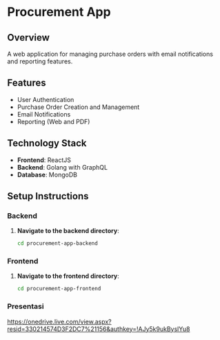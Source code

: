 # Procurement App

## Overview
A web application for managing purchase orders with email notifications and reporting features.

## Features
- User Authentication
- Purchase Order Creation and Management
- Email Notifications
- Reporting (Web and PDF)

## Technology Stack
- **Frontend**: ReactJS
- **Backend**: Golang with GraphQL
- **Database**: MongoDB

## Setup Instructions

### Backend
1. **Navigate to the backend directory**:
   ```sh
   cd procurement-app-backend

### Frontend
1. **Navigate to the frontend directory**:
   ```sh
   cd procurement-app-frontend


### Presentasi

https://onedrive.live.com/view.aspx?resid=330214574D3F2DC7%21156&authkey=!AJy5k9ukByslYu8
